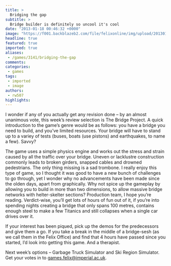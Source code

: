 ```yaml
---
title: >
  Bridging the gap
subtitle: >
  Bridge builder is definitely so uncool it's cool
date: "2013-01-18 00:46:32 +0000"
image: "https://f001.backblazeb2.com/file/felixonline/img/upload/201301180046-tna08-the-bridge-project.jpg"
headline: true
featured: true
imported: true
aliases:
 - /games/3141/bridging-the-gap
comments:
categories:
 - games
tags:
 - imported
 - image
authors:
 - rw507
highlights:
---
```


I wonder if any of you actually get any revision done – by an almost unanimous vote, this week’s review selection is The Bridge Project. A quick introduction to the game’s genre would be as follows: you have a bridge you need to build, and you’ve limited resources. Your bridge will have to stand up to a variey of tests (buses, boats (use pistons) and earthquakes, to name a few). Savvy?

The game uses a simple physics engine and works out the stress and strain caused by all the traffic over your bridge. Uneven or lacklustre construction commonly leads to broken girders, snapped cables and drowned pedestrians. The only thing missing is a sad trombone. I really enjoy this type of game, so I thought it was good to have a new bunch of challenges to go through, yet I wonder why no advancements have been made since the olden days, apart from graphically. Why not spice up the gameplay by allowing you to build in more than two dimensions, to allow massive bridge networks with helter-skelter sections? Production team, I hope you’re reading. Verdict-wise, you’ll get lots of hours of fun out of it, if you’re into spending nights creating a bridge that only spans 100 metres, contains enough steel to make a few Titanics and still collapses when a single car drives over it.

If your interest has been piqued, pick up the demos for the predecessors and give them a go. If you take a break in the middle of a bridge-sesh (as we call them in the Felix Office) and find that 4 hours have passed since you started, I’d look into getting this game. And a therapist.

Next week’s options – Garbage Truck Simulator and Ski Region Simulator. Get your votes in to games.felix@imperial.ac.uk.
